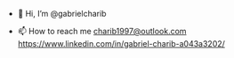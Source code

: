 - 👋 Hi, I’m @gabrielcharib

- 📫 How to reach me 
charib1997@outlook.com
https://www.linkedin.com/in/gabriel-charib-a043a3202/


